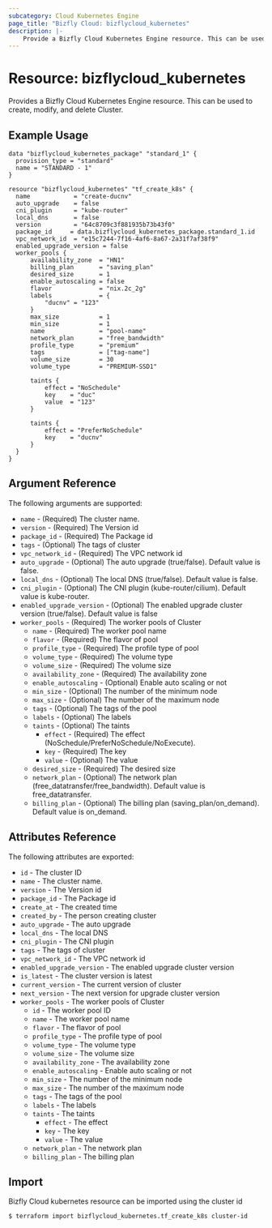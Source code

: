 ```yaml
---
subcategory: Cloud Kubernetes Engine
page_title: "Bizfly Cloud: bizflycloud_kubernetes"
description: |-
    Provide a Bizfly Cloud Kubernetes Engine resource. This can be used to create, modify, and delete Clusters.
---
```


# Resource: bizflycloud_kubernetes

Provides a Bizfly Cloud Kubernetes Engine resource. This can be used to create, modify, and delete Cluster.

## Example Usage

```hcl
data "bizflycloud_kubernetes_package" "standard_1" {
  provision_type = "standard"
  name = "STANDARD - 1"
}

resource "bizflycloud_kubernetes" "tf_create_k8s" {
  name            = "create-ducnv"
  auto_upgrade    = false
  cni_plugin      = "kube-router"
  local_dns       = false
  version         = "64c8709c3f881935b73b43f0"
  package_id     = data.bizflycloud_kubernetes_package.standard_1.id
  vpc_network_id  = "e15c7244-7f16-4af6-8a67-2a31f7af38f9"
  enabled_upgrade_version = false
  worker_pools {
      availability_zone  = "HN1"
      billing_plan       = "saving_plan"
      desired_size       = 1
      enable_autoscaling = false
      flavor             = "nix.2c_2g"
      labels             = {
          "ducnv" = "123"
      }
      max_size           = 1
      min_size           = 1
      name               = "pool-name"
      network_plan       = "free_bandwidth"
      profile_type       = "premium"
      tags               = ["tag-name"]
      volume_size        = 30
      volume_type        = "PREMIUM-SSD1"

      taints {
          effect = "NoSchedule"
          key    = "duc"
          value  = "123"
      }

      taints {
          effect = "PreferNoSchedule"
          key    = "ducnv"
      }
  }
}

```

## Argument Reference

The following arguments are supported:

-   `name` - (Required) The cluster name.
-   `version` - (Required) The Version id
-   `package_id` - (Required) The Package id
-   `tags` - (Optional) The tags of cluster
-   `vpc_network_id` - (Required) The VPC network id
-   `auto_upgrade` - (Optional) The auto upgrade (true/false). Default value is false.
-   `local_dns` - (Optional) The local DNS (true/false). Default value is false.
-   `cni_plugin` - (Optional) The CNI plugin (kube-router/cilium). Default value is kube-router.
-   `enabled_upgrade_version` - (Optional) The enabled upgrade cluster version (true/false). Default value is false
-   `worker_pools` - (Required) The worker pools of Cluster
    -   `name` - (Required) The worker pool name
    -   `flavor` - (Required) The flavor of pool
    -   `profile_type` - (Required) The profile type of pool
    -   `volume_type` - (Required) The volume type
    -   `volume_size` - (Required) The volume size
    -   `availability_zone` - (Required) The availability zone
    -   `enable_autoscaling` - (Optional) Enable auto scaling or not
    -   `min_size` - (Optional) The number of the minimum node
    -   `max_size` - (Optional) The number of the maximum node
    -   `tags` - (Optional) The tags of the pool
    -   `labels` - (Optional) The labels
    -   `taints` - (Optional) The taints
        -   `effect` - (Required) The effect (NoSchedule/PreferNoSchedule/NoExecute).
        -   `key` - (Required) The key
        -   `value` - (Optional) The value
    -   `desired_size` - (Required) The desired size
    -   `network_plan` - (Optional) The network plan (free_datatransfer/free_bandwidth). Default value is free_datatransfer.
    -   `billing_plan` - (Optional) The billing plan (saving_plan/on_demand). Default value is on_demand.

## Attributes Reference

The following attributes are exported:

-   `id` - The cluster ID
-   `name` - The cluster name.
-   `version` - The Version id
-   `package_id` - The Package id
-   `create_at` - The created time
-   `created_by` - The person creating cluster
-   `auto_upgrade` - The auto upgrade
-   `local_dns` - The local DNS
-   `cni_plugin` - The CNI plugin
-   `tags` - The tags of cluster
-   `vpc_network_id` - The VPC network id
-   `enabled_upgrade_version` - The enabled upgrade cluster version
-   `is_latest` - The cluster version is latest
-   `current_version` - The current version of cluster
-   `next_version` - The next version for upgrade cluster version
-   `worker_pools` - The worker pools of Cluster
    -   `id` - The worker pool ID
    -   `name` - The worker pool name
    -   `flavor` - The flavor of pool
    -   `profile_type` - The profile type of pool
    -   `volume_type` - The volume type
    -   `volume_size` - The volume size
    -   `availability_zone` - The availability zone
    -   `enable_autoscaling` - Enable auto scaling or not
    -   `min_size` - The number of the minimum node
    -   `max_size` - The number of the maximum node
    -   `tags` - The tags of the pool
    -   `labels` - The labels
    -   `taints` - The taints
        -   `effect` - The effect
        -   `key` - The key
        -   `value` - The value
    -   `network_plan` - The network plan
    -   `billing_plan` - The billing plan

## Import

Bizfly Cloud kubernetes resource can be imported using the cluster id

```
$ terraform import bizflycloud_kubernetes.tf_create_k8s cluster-id
```
